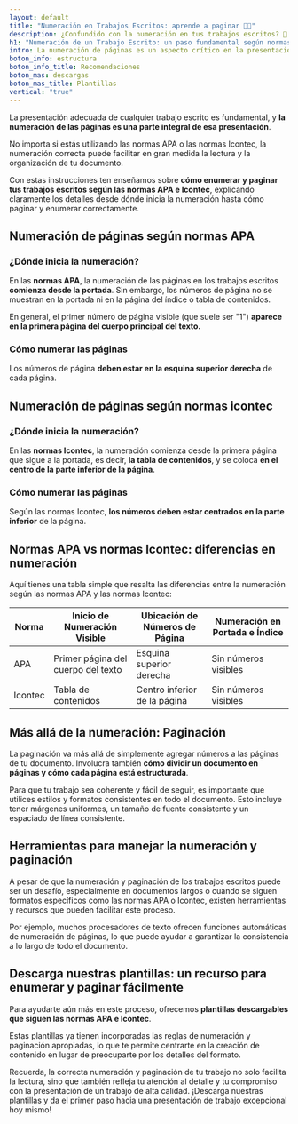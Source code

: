 ```yaml
---
layout: default
title: "Numeración en Trabajos Escritos: aprende a paginar 📖✅"
description: ¿Confundido con la numeración en tus trabajos escritos? 🤔 Dale un aspecto profesional a tus trabajos con cada página! 📚 Comienza a numerar como un experto!
h1: "Numeración de un Trabajo Escrito: un paso fundamental según normas APA e Icontec"
intro: La numeración de páginas es un aspecto crítico en la presentación de trabajos escritos. Puede parecer simple, pero es vital para la legibilidad y organización de tu documento.
boton_info: estructura
boton_info_title: Recomendaciones
boton_mas: descargas
boton_mas_title: Plantillas
vertical: "true"
---
```

La presentación adecuada de cualquier trabajo escrito es fundamental, y **la numeración de las páginas es una parte integral de esa presentación**.

No importa si estás utilizando las normas APA o las normas Icontec, la numeración correcta puede facilitar en gran medida la lectura y la organización de tu documento.

Con estas instrucciones ten enseñamos sobre **cómo enumerar y paginar tus trabajos escritos según las normas APA e Icontec**, explicando claramente los detalles desde dónde inicia la numeración hasta cómo paginar y enumerar correctamente.

## Numeración de páginas según normas APA

### ¿Dónde inicia la numeración?

En las **normas APA**, la numeración de las páginas en los trabajos escritos **comienza desde la portada**. Sin embargo, los números de página no se muestran en la portada ni en la página del índice o tabla de contenidos.

 En general, el primer número de página visible (que suele ser "1") **aparece en la primera página del cuerpo principal del texto.**

### Cómo numerar las páginas

Los números de página **deben estar en la esquina superior derecha** de cada página.

## Numeración de páginas según normas icontec

### ¿Dónde inicia la numeración?

En las **normas Icontec**, la numeración comienza desde la primera página que sigue a la portada, es decir, **la tabla de contenidos**, y se coloca **en el centro de la parte inferior de la página**.

### Cómo numerar las páginas

Según las normas Icontec, **los números deben estar centrados en la parte inferior** de la página.

## Normas APA vs normas Icontec: diferencias en numeración

Aquí tienes una tabla simple que resalta las diferencias entre la numeración según las normas APA y las normas Icontec:

| Norma   | Inicio de Numeración Visible       | Ubicación de Números de Página | Numeración en Portada e Índice |
| ------- | ---------------------------------- | ------------------------------ | ------------------------------ |
| APA     | Primer página del cuerpo del texto | Esquina superior derecha       | Sin números visibles           |
| Icontec | Tabla de contenidos                | Centro inferior de la página   | Sin números visibles           |

## Más allá de la numeración: Paginación

La paginación va más allá de simplemente agregar números a las páginas de tu documento. Involucra también **cómo dividir un documento en páginas y cómo cada página está estructurada**.

Para que tu trabajo sea coherente y fácil de seguir, es importante que utilices estilos y formatos consistentes en todo el documento. Esto incluye tener márgenes uniformes, un tamaño de fuente consistente y un espaciado de línea consistente.

## Herramientas para manejar la numeración y paginación

A pesar de que la numeración y paginación de los trabajos escritos puede ser un desafío, especialmente en documentos largos o cuando se siguen formatos específicos como las normas APA o Icontec, existen herramientas y recursos que pueden facilitar este proceso.

Por ejemplo, muchos procesadores de texto ofrecen funciones automáticas de numeración de páginas, lo que puede ayudar a garantizar la consistencia a lo largo de todo el documento.

## Descarga nuestras plantillas: un recurso para enumerar y paginar fácilmente

Para ayudarte aún más en este proceso, ofrecemos **plantillas descargables que siguen las normas APA e Icontec**.

Estas plantillas ya tienen incorporadas las reglas de numeración y paginación apropiadas, lo que te permite centrarte en la creación de contenido en lugar de preocuparte por los detalles del formato.

Recuerda, la correcta numeración y paginación de tu trabajo no solo facilita la lectura, sino que también refleja tu atención al detalle y tu compromiso con la presentación de un trabajo de alta calidad. ¡Descarga nuestras plantillas y da el primer paso hacia una presentación de trabajo excepcional hoy mismo!